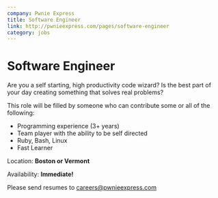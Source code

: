 ```yaml
---
company: Pwnie Express
title: Software Engineer
link: http://pwnieexpress.com/pages/software-engineer
category: jobs
---
```


# Software Engineer

Are you a self starting, high productivity code wizard? Is the best part of your
day creating something that solves real problems? 

This role will be filled by someone who can contribute some or all of the
following:

* Programming experience (3+ years)
* Team player with the ability to be self directed
* Ruby, Bash, Linux
* Fast Learner

Location: **Boston or Vermont**

Availability: **Immediate!**

Please send resumes to careers@pwnieexpress.com
